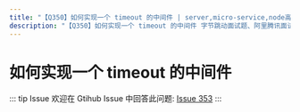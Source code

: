 ```yaml
---
title: "【Q350】如何实现一个 timeout 的中间件 | server,micro-service,node高频面试题"
description: "【Q350】如何实现一个 timeout 的中间件 字节跳动面试题、阿里腾讯面试题、美团小米面试题。"
---
```


# 如何实现一个 timeout 的中间件

::: tip Issue
欢迎在 Gtihub Issue 中回答此问题: [Issue 353](https://github.com/shfshanyue/Daily-Question/issues/353)
:::
